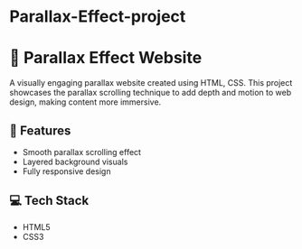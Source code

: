 # Parallax-Effect-project
# 🌄 Parallax Effect Website

A visually engaging parallax website created using HTML, CSS. This project showcases the parallax scrolling technique to add depth and motion to web design, making content more immersive.

## 🚀 Features

- Smooth parallax scrolling effect
- Layered background visuals
- Fully responsive design

## 💻 Tech Stack

- HTML5
- CSS3
